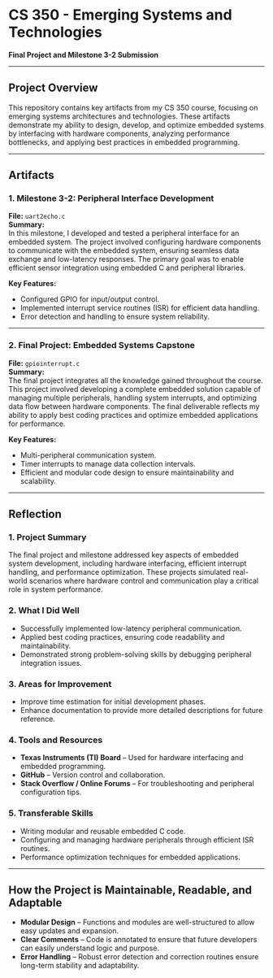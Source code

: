 # CS 350 - Emerging Systems and Technologies  
**Final Project and Milestone 3-2 Submission**  

---

## Project Overview  
This repository contains key artifacts from my CS 350 course, focusing on emerging systems architectures and technologies. These artifacts demonstrate my ability to design, develop, and optimize embedded systems by interfacing with hardware components, analyzing performance bottlenecks, and applying best practices in embedded programming.  

---

## Artifacts  

### 1. Milestone 3-2: Peripheral Interface Development  
**File:** `uart2echo.c`  
**Summary:**  
In this milestone, I developed and tested a peripheral interface for an embedded system. The project involved configuring hardware components to communicate with the embedded system, ensuring seamless data exchange and low-latency responses. The primary goal was to enable efficient sensor integration using embedded C and peripheral libraries.  

**Key Features:**  
- Configured GPIO for input/output control.  
- Implemented interrupt service routines (ISR) for efficient data handling.  
- Error detection and handling to ensure system reliability.  

---

### 2. Final Project: Embedded Systems Capstone  
**File:** `gpiointerrupt.c`  
**Summary:**  
The final project integrates all the knowledge gained throughout the course. This project involved developing a complete embedded solution capable of managing multiple peripherals, handling system interrupts, and optimizing data flow between hardware components. The final deliverable reflects my ability to apply best coding practices and optimize embedded applications for performance.  

**Key Features:**  
- Multi-peripheral communication system.  
- Timer interrupts to manage data collection intervals.  
- Efficient and modular code design to ensure maintainability and scalability.  

---

## Reflection  

### 1. Project Summary  
The final project and milestone addressed key aspects of embedded system development, including hardware interfacing, efficient interrupt handling, and performance optimization. These projects simulated real-world scenarios where hardware control and communication play a critical role in system performance.  

### 2. What I Did Well  
- Successfully implemented low-latency peripheral communication.  
- Applied best coding practices, ensuring code readability and maintainability.  
- Demonstrated strong problem-solving skills by debugging peripheral integration issues.  

### 3. Areas for Improvement  
- Improve time estimation for initial development phases.  
- Enhance documentation to provide more detailed descriptions for future reference.  

### 4. Tools and Resources  
- **Texas Instruments (TI) Board** – Used for hardware interfacing and embedded programming.  
- **GitHub** – Version control and collaboration.  
- **Stack Overflow / Online Forums** – For troubleshooting and peripheral configuration tips.  

### 5. Transferable Skills  
- Writing modular and reusable embedded C code.  
- Configuring and managing hardware peripherals through efficient ISR routines.  
- Performance optimization techniques for embedded applications.  

---

## How the Project is Maintainable, Readable, and Adaptable  
- **Modular Design** – Functions and modules are well-structured to allow easy updates and expansion.  
- **Clear Comments** – Code is annotated to ensure that future developers can easily understand logic and purpose.  
- **Error Handling** – Robust error detection and correction routines ensure long-term stability and adaptability.  
